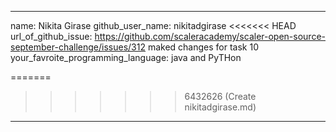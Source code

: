 
---
name: Nikita Girase
github_user_name: nikitadgirase
<<<<<<< HEAD
url_of_github_issue: https://github.com/scaleracademy/scaler-open-source-september-challenge/issues/312
maked changes for task 10
your_favroite_programming_language: java and PyTHon

=======
>>>>>>> 6432626 (Create nikitadgirase.md)
---
